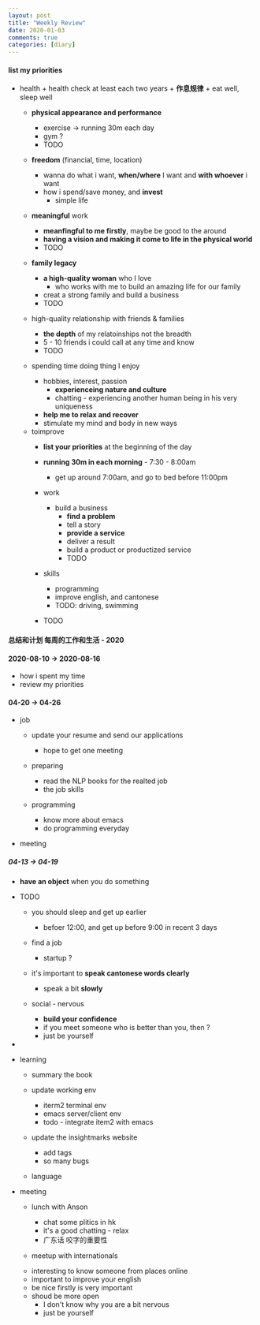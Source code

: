 ```yaml
---
layout: post
title: "Weekly Review"
date: 2020-01-03
comments: true
categories: [diary]
---
```

#### list my priorities
- health
      + health check at least each two years
      + **作息规律**
      + eat well, sleep well
    - **physical appearance and performance**
      + exercise  -> running 30m  each day
      + gym ?
      + TODO

    - **freedom**  (financial, time, location)
      + wanna do what i want, **when/where** I want and **with whoever** i want
      + how i spend/save money, and **invest**
        - simple life
    - **meaningful** work
      + **meanfingful to me firstly**, maybe be good to the around
      + **having a vision and making it come to life in the physical world**
      + TODO

    - **family legacy**
      + **a high-quality woman** who I love
        - who works with me to build an amazing life for our family
      + creat a strong family and build a business
      + TODO

    - high-quality relationship with friends & families
      + **the depth** of my relatoinships not the breadth
      + 5 - 10 friends i could call at any time and know
      + TODO

    - spending time doing thing I enjoy
      + hobbies, interest, passion
        - **experienceing nature and culture**
        - chatting - experiencing another human being in his very uniqueness
      + **help me to relax and recover**
      + stimulate my mind and body in new ways

  * toimprove
    - **list your priorities** at the beginning of the day
    - **running 30m in each morning** - 7:30 - 8:00am
      + get up around 7:00am, and go to bed before 11:00pm

    - work
      + build a business
        - **find a problem**
        - tell a story
        - **provide a service**
        - deliver a result
        - build a product or productized service
        - TODO
    - skills
      + programming
      + improve english, and cantonese
      + TODO: driving, swimming
    - TODO



#### 总结和计划 每周的工作和生活 - 2020

#### 2020-08-10 -> 2020-08-16
  * how i spent my time
  * review my priorities

#### 04-20 -> 04-26
* job
  - update your resume and send our applications
    + hope to get one meeting

  - preparing
    + read the NLP books for the realted job
    + the job skills

  - programming
    + know more about emacs
    + do programming everyday

* meeting


##### 04-13 -> 04-19
* **have an object** when you do something
* TODO
  - you should sleep and get up earlier
    + befoer 12:00, and get up before 9:00 in recent 3 days
  - find a job
    + startup ?

  - it's important to **speak cantonese words clearly**
    + speak a bit **slowly**

  - social  - nervous
    + **build your confidence**
    + if you meet someone who is better than you, then ?
    + just be yourself

*
* learning
  - summary the book <The Great CEO Within>
  - update working env
    + iterm2  terminal env
    + emacs server/client  env
    + todo - integrate item2 with emacs

  - update the insightmarks website
    + add tags
    + so many bugs

  - language


* meeting
  - lunch with Anson
    + chat some plitics in hk
    + it's a good chatting - relax
    + 广东话 咬字的重要性

  -  meetup with internationals
    + interesting to know someone from places online
    + important to improve your english
    + be nice firstly is very important
    + shoud be more open
      - I don't know why you are a bit nervous
      - just be yourself
